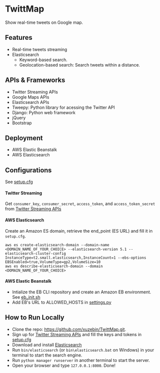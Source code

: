 # TwittMap
Show real-time tweets on Google map.

## Features
- Real-time tweets streaming
- Elasticsearch
    - Keyword-based search.
    - Geolocation-based search: Search tweets within a distance.

## APIs & Frameworks
- Twitter Streaming APIs
- Google Maps APIs
- Elasticsearch APIs
- Tweepy: Python library for acessing the Twitter API
- Django: Python web framework
- jQuery
- Bootstrap

## Deployment
- AWS Elastic Beanstalk
- AWS Elasticsearch

## Configurations
See [setup.cfg](https://github.com/xuzebin/TwittMap/blob/master/setup.cfg)
#### Twitter Streaming
Get `consumer_key`, `consumer_secret`, `access_token`, and `access_token_secret` from [Twitter Streaming APIs](https://dev.twitter.com/streaming/overview)
#### AWS Elasticsearch
Create an Amazon ES domain, retrieve the end_point (ES URL) and fill it in `setup.cfg`.
```
aws es create-elasticsearch-domain --domain-name <DOMAIN_NAME_OF_YOUR_CHOICE> --elasticsearch-version 5.1 --elasticsearch-cluster-config InstanceType=t2.small.elasticsearch,InstanceCount=1 --ebs-options EBSEnabled=true,VolumeType=gp2,VolumeSize=10
aws es describe-elasticsearch-domain --domain <DOMAIN_NAME_OF_YOUR_CHOICE>
```
#### AWS Elastic Beanstalk
- Intialize the EB CLI repository and create an Amazon EB environment. See [eb_init.sh](https://github.com/xuzebin/TwittMap/blob/master/eb_init.sh)
- Add EB's URL to ALLOWED_HOSTS in [settings.py](https://github.com/xuzebin/TwittMap/blob/master/twittmap/settings.py)

## How to Run Locally
- Clone the repo: https://github.com/xuzebin/TwittMap.git.
- Sign up for [Twitter Streaming APIs](https://dev.twitter.com/streaming/overview) and fill the keys and tokens in [setup.cfg](https://github.com/xuzebin/TwittMap/blob/master/setup.cfg)
- Download and install [Elasticsearch](https://www.elastic.co/downloads/elasticsearch)
- Run `bin/elasticsearch` (or `bin\elasticsearch.bat` on Windows) in your terminal to start the search engine.
- Run `python manager runserver` in another terminal to start the server.
- Open your browser and type `127.0.0.1:8000`. Done!
